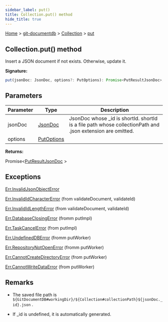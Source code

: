```yaml
---
sidebar_label: put()
title: Collection.put() method
hide_title: true
---
```


[Home](./index.md) &gt; [git-documentdb](./git-documentdb.md) &gt; [Collection](./git-documentdb.collection.md) &gt; [put](./git-documentdb.collection.put.md)

## Collection.put() method

Insert a JSON document if not exists. Otherwise, update it.

<b>Signature:</b>

```typescript
put(jsonDoc: JsonDoc, options?: PutOptions): Promise<PutResultJsonDoc>;
```

## Parameters

|  Parameter | Type | Description |
|  --- | --- | --- |
|  jsonDoc | [JsonDoc](./git-documentdb.jsondoc.md) | JsonDoc whose \_id is shortId. shortId is a file path whose collectionPath and .json extension are omitted. |
|  options | [PutOptions](./git-documentdb.putoptions.md) |  |

<b>Returns:</b>

Promise&lt;[PutResultJsonDoc](./git-documentdb.putresultjsondoc.md) &gt;

## Exceptions

[Err.InvalidJsonObjectError](./git-documentdb.err.invalidjsonobjecterror.md)

[Err.InvalidIdCharacterError](./git-documentdb.err.invalididcharactererror.md) (from validateDocument, validateId)

[Err.InvalidIdLengthError](./git-documentdb.err.invalididlengtherror.md) (from validateDocument, validateId)

[Err.DatabaseClosingError](./git-documentdb.err.databaseclosingerror.md) (fromm putImpl)

[Err.TaskCancelError](./git-documentdb.err.taskcancelerror.md) (from putImpl)

[Err.UndefinedDBError](./git-documentdb.err.undefineddberror.md) (fromm putWorker)

[Err.RepositoryNotOpenError](./git-documentdb.err.repositorynotopenerror.md) (fromm putWorker)

[Err.CannotCreateDirectoryError](./git-documentdb.err.cannotcreatedirectoryerror.md) (from putWorker)

[Err.CannotWriteDataError](./git-documentdb.err.cannotwritedataerror.md) (from putWorker)

## Remarks

- The saved file path is `${GitDocumentDB#workingDir}/${Collection#collectionPath}${jsonDoc._id}.json` .

- If \_id is undefined, it is automatically generated.

